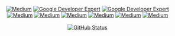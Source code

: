 <p align="center">
<a href="https://play.google.com/store/apps/dev?id=6781046200635814881&hl=en&gl=US"><img alt="Medium" src="https://img.shields.io/badge/GooglePlay-sandroid lab-lgreen.svg"/></a>
<a href="https://medium.com/@mssandeepkamath"><img alt="Google Developer Expert" src="https://img.shields.io/badge/Medium-mssandeepkamath-black.svg"/></a> 
<a href="https://www.linkedin.com/in/mssandeepkamath/"><img alt="Google Developer Expert" src="https://img.shields.io/badge/LinkedIn-mssandeepkamath-blue.svg"/></a> 
<a href="https://github.com/mssandeepkamath"><img alt="Medium" src="https://img.shields.io/badge/GitHub-mssandeepkamath-black.svg"/></a>
<a href="https://twitter.com/mssandeepkamath"><img alt="Medium" src="https://img.shields.io/badge/Twitter-mssandeepkamath-blue.svg"/></a>
<a href="https://leetcode.com/msandeepk/"><img alt="Medium" src="https://img.shields.io/badge/Leetcode-msandeepk-orange.svg"/></a>
<a href="https://mastodon.social/@msandeepk"><img alt="Medium" src="https://img.shields.io/badge/Mastodon-msandeepk-darkblue.svg"/></a>
<a href="https://www.youtube.com/channel/UCDfCgec5I82TJHkQp5MMUeg"><img alt="Medium" src="https://img.shields.io/badge/YouTube-mssandeepkamath6210-darkred.svg"/></a>
<a href="https://www.instagram.com/_mssandeep_kamath_/"><img alt="Medium" src="https://img.shields.io/badge/Instagram-_mssandeepkamath_-pink.svg"/></a>

<br>
  <br>
<a href="https://github.com/mssandeepkamath"><img alt="GitHub Status" src="https://github-readme-stats.vercel.app/api/top-langs/?username=mssandeepkamath&hide_progress=true&langs_count=20"/></a>

</p>
